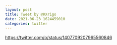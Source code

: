 ```yaml
--- 
layout: post 
title: Tweet by @RXrigo 
date: 2021-06-23 1624459010 
categories: twitter 
--- 
```

https://twitter.com/o/status/1407709207965560846